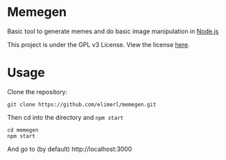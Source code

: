 # Memegen
Basic tool to generate memes and do basic image manipulation in [Node.js](https://nodejs.org)

This project is under the GPL v3 License. View the license [here](https://www.gnu.org/licenses/gpl-3.0.txt).

# Usage
Clone the repository:
```
git clone https://github.com/elimerl/memegen.git
```
Then cd into the directory and `npm start`
```
cd memegen
npm start
```
And go to (by default) http://localhost:3000
